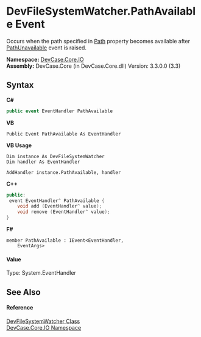# DevFileSystemWatcher.PathAvailable Event
 

Occurs when the path specified in <a href="P_DevCase_Core_IO_DevFileSystemWatcher_Path">Path</a> property becomes available after <a href="E_DevCase_Core_IO_DevFileSystemWatcher_PathUnavailable">PathUnavailable</a> event is raised.

**Namespace:**&nbsp;<a href="N_DevCase_Core_IO">DevCase.Core.IO</a><br />**Assembly:**&nbsp;DevCase.Core (in DevCase.Core.dll) Version: 3.3.0.0 (3.3)

## Syntax

**C#**<br />
``` C#
public event EventHandler PathAvailable
```

**VB**<br />
``` VB
Public Event PathAvailable As EventHandler
```

**VB Usage**<br />
``` VB Usage
Dim instance As DevFileSystemWatcher
Dim handler As EventHandler

AddHandler instance.PathAvailable, handler

```

**C++**<br />
``` C++
public:
 event EventHandler^ PathAvailable {
	void add (EventHandler^ value);
	void remove (EventHandler^ value);
}
```

**F#**<br />
``` F#
member PathAvailable : IEvent<EventHandler,
    EventArgs>

```


#### Value
Type: System.EventHandler

## See Also


#### Reference
<a href="T_DevCase_Core_IO_DevFileSystemWatcher">DevFileSystemWatcher Class</a><br /><a href="N_DevCase_Core_IO">DevCase.Core.IO Namespace</a><br />